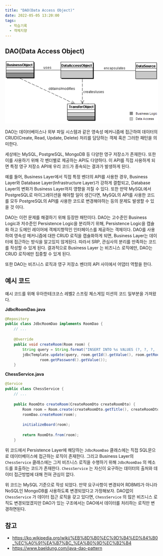 ```yaml
---
title: "DAO(Data Access Object)"
date: 2022-05-05 13:20:00
tags:
  - 학습기록
  - 객체지향
---
```


## DAO(Data Access Object)

![](./dao.png)

DAO는 데이터베이스나 외부 파일 시스템과 같은 영속성 메커니즘에 접근하여 데이터의 CRUD(Create, Read, Update, Delete) 처리를 담당하는 객체 혹은 그러한 패턴을 의미한다.

세상에는 MySQL, PostgreSQL, MongoDB 등 다양한 영구 저장소가 존재한다. 또한 이를 사용하기 위해 각 벤더별로 제공하는 API도 다양하다. 이 API를 직접 사용하게 되면 특정 영구 저장소 API에 우리 코드가 종속되는 결과가 발생하게 된다.

예를 들어, Business Layer에서 직접 특정 벤더의 API를 사용한 경우, Business Layer와 Database Layer(Infrastructure Layer)가 강하게 결합되고, Database Layer의 변화가 Business Layer까지 영향을 끼칠 수 있다. 또한 만약 MySQL에서 PostgreSQL로 마이그레이션을 해야할 일이 생긴다면, MySQL의 API를 사용한 코드를 모두 PostgreSQL의 API를 사용한 코드로 변경해야하는 등의 문제도 발생할 수 있을 것 이다.

DAO는 이런 문제를 해결하기 위해 등장한 패턴이다. DAO는 고수준인 Business Logic과 저수준인 Persistence Logic을 분리하기 위해, Persistence Logic을 캡슐화 하고 도메인 레이어에 객체지향적인 인터페이스를 제공하는 객체이다. DAO를 사용하여 영속성 메커니즘에 대한 CRUD 로직을 캡슐화하게 되면, Business Layer는 데이터에 접근하는 방식을 알고있지 않게된다. 따라서 SRP, 관심사의 분리를 만족하는 코드를 작성할 수 있게 된다. 결과적으로 Business Layer 는 비즈니스 로직에만, DAO는 CRUD 로직에만 집중할 수 있게 된다.

또한 DAO는 비즈니스 로직과 영구 저장소 벤더의 API 사이에서 어댑터 역할을 한다.

## 예시 코드

예시 코드를 위해 우아한테크코스 레벨2 스프링 체스게임 미션의 코드 일부분을 가져왔다.

**JdbcRoomDao.java**

```java
@Repository
public class JdbcRoomDao implements RoomDao {
    // ...

    @Override
    public void createRoom(Room room) {
        String query = String.format("INSERT INTO %s VALUES (?, ?, ?, 'WHITE')", TABLE_NAME);
        jdbcTemplate.update(query, room.getId().getValue(), room.getRoomTitle().getValue(),
                room.getPassword().getValue());
    }
```

**ChessService.java**

```java
@Service
public class ChessService {
    // ...

    public RoomDto createRoom(CreateRoomDto createRoomDto) {
        Room room = Room.create(createRoomDto.getTitle(), createRoomDto.getPassword());
        roomDao.createRoom(room);

        initializeBoard(room);

        return RoomDto.from(room);
    }
```

위 코드에서 Persistence Layer에 해당하는 `JdbcRoomDao` 클래스에는 직접 SQL문으로 데이터베이스에 접근하는 로직이 존재한다. 그리고 Business Layer의 `ChessService` 클래스에는 그저 비즈니스 로직을 수행하기 위해 `JdbcRoomDao` 의 메소드를 호출하는 코드가 존재한다. `ChessService` 는 자신이 요구하는 데이터의 출처와 데이터 접근방법에 대해 전혀 관심이 없다.

위 코드는 MySQL 기준으로 작성 되었다. 만약 요구사항이 변경되어 RDBMS가 아니라 NoSQL인 MongoDB를 사용하도록 변경되었다고 가정해보자. DAO없이 `ChessService` 가 데이터 접근 로직을 갖고 있다면, `ChessService` 의 많은 비즈니스 로직도 변경되었겠지만 DAO가 있는 구조에서는 DAO에서 데이터를 처리하는 로직만 변경하면된다.

## 참고

- https://ko.wikipedia.org/wiki/%EB%8D%B0%EC%9D%B4%ED%84%B0_%EC%A0%91%EA%B7%BC_%EA%B0%9D%EC%B2%B4
- https://www.baeldung.com/java-dao-pattern
